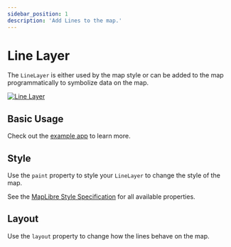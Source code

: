 ```yaml
---
sidebar_position: 1
description: 'Add Lines to the map.'
---
```


# Line Layer

The `LineLayer` is either used by the map style or can be added to the map
programmatically to symbolize data on the map.

[![Line Layer](/img/layers/line_layer.jpg)](https://flutter-maplibre.pages.dev/demo/#/layers/line)

## Basic Usage

Check out
the [example app](https://github.com/josxha/flutter-maplibre/blob/main/example/lib/layers_line_page.dart)
to learn more.

## Style

Use the `paint` property to style your `LineLayer` to change the style of the
map.

See
the [MapLibre Style Specification](https://maplibre.org/maplibre-style-spec/layers/#line)
for all available properties.

## Layout

Use the `layout` property to change how the lines
behave on the map.